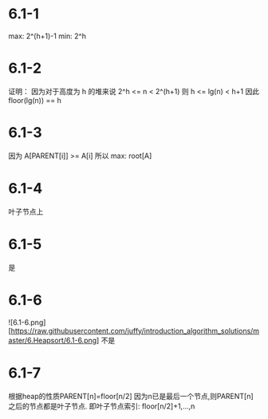 6.1-1
=====
max: 2^(h+1)-1 min: 2^h

6.1-2
=====
证明：
因为对于高度为 h 的堆来说 2^h <= n < 2^(h+1)  则 h <= lg(n) < h+1
因此 floor(lg(n)) == h

6.1-3
=====
因为 A[PARENT[i]] >= A[i]
所以  max: root[A]

6.1-4
=====
叶子节点上

6.1-5
=====
是

6.1-6
=====
![6.1-6.png][https://raw.githubusercontent.com/juffy/introduction_algorithm_solutions/master/6.Heapsort/6.1-6.png]
不是

6.1-7
=====
根据heap的性质PARENT[n]=floor[n/2]
因为n已是最后一个节点,则PARENT[n]之后的节点都是叶子节点.
即叶子节点索引: floor[n/2]+1,...,n
